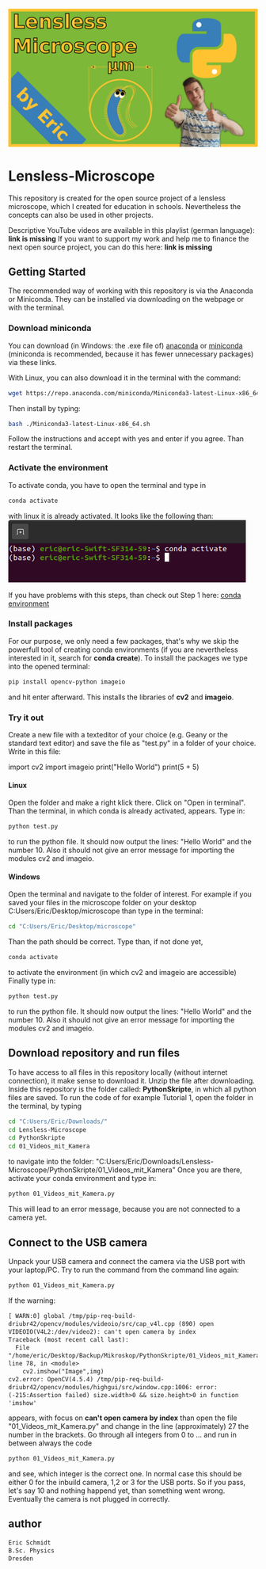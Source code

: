 ![titlepage](pictures/Logo.png)

# Lensless-Microscope
This repository is created for the open source project of a lensless microscope, which I created for education in schools. Nevertheless the concepts can also be used in other projects.

Descriptive YouTube videos are available in this playlist (german language): **link is missing**
If you want to support my work and help me to finance the next open source project, you can do this here: **link is missing**

## Getting Started
The recommended way of working with this repository is via the Anaconda or Miniconda. They can be installed via downloading on the webpage or with the terminal.

### Download miniconda 

You can download (in Windows: the .exe file of) [anaconda](https://www.anaconda.com/products/individual) or [miniconda](https://docs.conda.io/en/latest/miniconda.html) (miniconda is recommended, because it has fewer unnecessary packages) via these links.

With Linux, you can also download it in the terminal with the command:
```bash
wget https://repo.anaconda.com/miniconda/Miniconda3-latest-Linux-x86_64.sh
```
Then install by typing:
```bash
bash ./Miniconda3-latest-Linux-x86_64.sh
```
Follow the instructions and accept with yes and enter if you agree. Than restart the terminal.

### Activate the environment
To activate conda, you have to open the terminal and type in
```bash
conda activate
```
with linux it is already activated. It looks like the following than:
![condaactivate](pictures/Conda-activate.png)


If you have problems with this steps, than check out Step 1 here: [conda environment](https://github.com/BiAPoL/Bio-image_Analysis_with_Python/blob/main/conda_basics/01_conda_environments.md) 

### Install packages
For our purpose, we only need a few packages, that's why we skip the powerfull tool of creating conda environments (if you are nevertheless interested in it, search for **conda create**). To install the packages we type into the opened terminal:
```bash
pip install opencv-python imageio
```
and hit enter afterward. This installs the libraries of **cv2** and **imageio**.


### Try it out
Create a new file with a texteditor of your choice (e.g. Geany or the standard text editor) and save the file as "test.py" in a folder of your choice. Write in this file: 

import cv2
import imageio
print("Hello World")
print(5 + 5)


#### Linux
Open the folder and make a right klick there. Click on "Open in terminal". Than the terminal, in which conda is already activated, appears. Type in:
```bash
python test.py
```
to run the python file. It should now output the lines: "Hello World" and the number 10. Also it should not give an error message for importing the modules cv2 and imageio.

#### Windows
Open the terminal and navigate to the folder of interest. For example if you saved your files in the microscope folder on your desktop C:Users/Eric/Desktop/microscope than type in the terminal:
```bash
cd "C:Users/Eric/Desktop/microscope"
```
Than the path should be correct. Type than, if not done yet,
```bash
conda activate
```
to activate the environment (in which cv2 and imageio are accessible)
Finally type in:
```bash
python test.py
```
to run the python file. It should now output the lines: "Hello World" and the number 10. Also it should not give an error message for importing the modules cv2 and imageio.


## Download repository and run files
To have access to all files in this repository locally (without internet connection), it make sense to download it. Unzip the file after downloading.
Inside this repository is the folder called: **PythonSkripte**, in which all python files are saved. To run the code of for example Tutorial 1, open the folder in the terminal, by typing

```bash
cd "C:Users/Eric/Downloads/"
cd Lensless-Microscope
cd PythonSkripte
cd 01_Videos_mit_Kamera
```
to navigate into the folder: "C:Users/Eric/Downloads/Lensless-Microscope/PythonSkripte/01_Videos_mit_Kamera"
Once you are there, activate your conda environment and type in:
```bash
python 01_Videos_mit_Kamera.py
```
This will lead to an error message, because you are not connected to a camera yet. 

## Connect to the USB camera
Unpack your USB camera and connect the camera via the USB port with your laptop/PC. Try to run the command from the command line again:
```bash
python 01_Videos_mit_Kamera.py
```

If the warning:
```
[ WARN:0] global /tmp/pip-req-build-driubr42/opencv/modules/videoio/src/cap_v4l.cpp (890) open VIDEOIO(V4L2:/dev/video2): can't open camera by index
Traceback (most recent call last):
  File "/home/eric/Desktop/Backup/Mikroskop/PythonSkripte/01_Videos_mit_Kamera/01_Videos_mit_Kamera.py", line 78, in <module>
    cv2.imshow("Image",img)
cv2.error: OpenCV(4.5.4) /tmp/pip-req-build-driubr42/opencv/modules/highgui/src/window.cpp:1006: error: (-215:Assertion failed) size.width>0 && size.height>0 in function 'imshow'
```
appears, with focus on **can't open camera by index** than open the file "01_Videos_mit_Kamera.py" and change in the line (approximately) 27 the number in the brackets. Go through all integers from 0 to ... and run in between always the code 
```bash
python 01_Videos_mit_Kamera.py
```
and see, which integer is the correct one. In normal case this should be either 0 for the inbuild camera, 1,2 or 3 for the USB ports. So if you pass, let's say 10 and nothing happend yet, than something went wrong. Eventually the camera is not plugged in correctly.


## author
```
Eric Schmidt
B.Sc. Physics
Dresden
```




